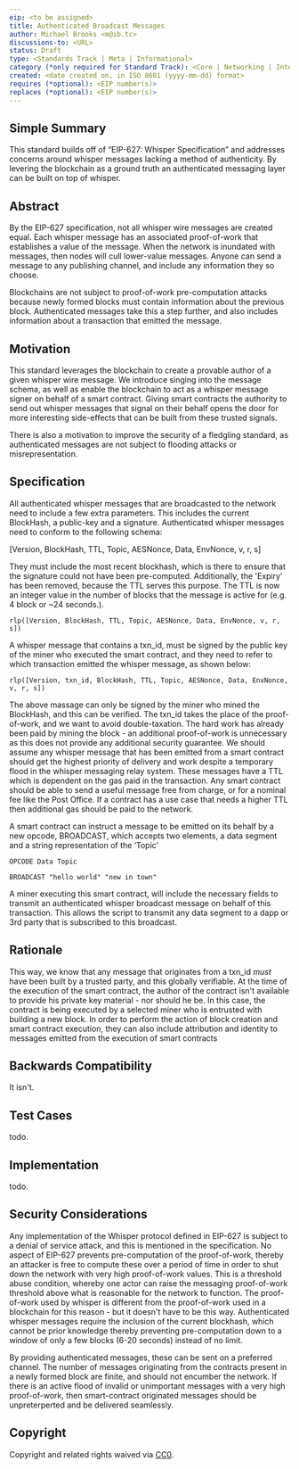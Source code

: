 ```yaml
---
eip: <to be assigned>
title: Authenticated Broadcast Messages
author: Michael Brooks <m@ib.tc>
discussions-to: <URL>
status: Draft
type: <Standards Track | Meta | Informational>
category (*only required for Standard Track): <Core | Networking | Interface | ERC>
created: <date created on, in ISO 8601 (yyyy-mm-dd) format>
requires (*optional): <EIP number(s)>
replaces (*optional): <EIP number(s)>
---
```


## Simple Summary
This standard builds off of “EIP-627: Whisper Specification” and addresses concerns around whisper messages lacking a method of authenticity. By levering the blockchain as a ground truth an authenticated messaging layer can be built on top of whisper. 

## Abstract
By the EIP-627 specification, not all whisper wire messages are created equal.  Each whisper message has an associated proof-of-work that establishes a value of the message. When the network is inundated with messages, then nodes will cull lower-value messages. Anyone can send a message to any publishing channel, and include any information they so choose. 

Blockchains are not subject to proof-of-work pre-computation attacks because newly formed blocks must contain information about the previous block.  Authenticated messages take this a step further, and also includes information about a transaction that emitted the message. 

## Motivation
This standard leverages the blockchain to create a provable author of a given whisper wire message.  We introduce singing into the message schema, as well as enable the blockchain to act as a whisper message signer on behalf of a smart contract.  Giving smart contracts the authority to send out whisper messages that signal on their behalf opens the door for more interesting side-effects that can be built from these trusted signals.

There is also a motivation to improve the security of a fledgling standard, as authenticated messages are not subject to flooding attacks or misrepresentation.

## Specification
All authenticated whisper messages that are broadcasted to the network need to include a few extra parameters.  This includes the current BlockHash, a public-key and a signature.  Authenticated whisper messages need to conform to the following schema:

[Version, BlockHash, TTL, Topic, AESNonce, Data, EnvNonce, v, r, s]

They must include the most recent blockhash, which is there to ensure that the signature could not have been pre-computed. Additionally, the 'Expiry' has been removed, because the TTL serves this purpose.  The TTL is now an integer value in the number of blocks that the message is active for (e.g. 4 block or ~24 seconds.).


`rlp([Version, BlockHash, TTL, Topic, AESNonce, Data, EnvNonce, v, r, s])`


A whisper message that contains a txn_id, must be signed by the public key of the miner who executed the smart contract, and they need to refer to which transaction emitted the whisper message, as shown below:

`rlp([Version, txn_id, BlockHash, TTL, Topic, AESNonce, Data, EnvNonce, v, r, s])`


The above massage can only be signed by the miner who mined the BlockHash, and this can be verified.  The txn_id takes the place of the proof-of-work, and we want to avoid double-taxation. The hard work has already been paid by mining the block - an additional proof-of-work is unnecessary as this does not provide any additional security guarantee.  We should assume any whisper message that has been emitted from a smart contract should get the highest priority of delivery and work despite a temporary flood in the whisper messaging relay system. These messages have a TTL which is dependent on the gas paid in the transaction.  Any smart contract should be able to send a useful message free from charge, or for a nominal fee like the Post Office. If a contract has a use case that needs a higher TTL then additional gas should be paid to the network.

A smart contract can instruct a message to be emitted on its behalf by a new opcode, BROADCAST, which accepts two elements, a data segment and a string representation of the ‘Topic’

`OPCODE Data Topic`


`BROADCAST "hello world" "new in town"`


A miner executing this smart contract, will include the necessary fields to transmit an authenticated whisper broadcast message on behalf of this transaction.  This allows the script to transmit any data segment to a dapp or 3rd party that is subscribed to this broadcast.

## Rationale

This way, we know that any message that originates from a txn_id *must* have been built by a trusted party, and this globally verifiable.  At the time of the execution of the smart contract, the author of the contract isn't available to provide his private key material - nor should he be.  In this case, the contract is being executed by a selected miner who is entrusted with building a new block. In order to perform the action of block creation and smart contract execution, they can also include attribution and identity to messages emitted from the execution of smart contracts

## Backwards Compatibility
It isn't.

## Test Cases
todo.

## Implementation
todo.

## Security Considerations
Any implementation of the Whisper protocol defined in EIP-627 is subject to a denial of service attack, and this is mentioned in the specification.  No aspect of EIP-627 prevents pre-computation of the proof-of-work, thereby an attacker is free to compute these over a period of time in order to shut down the network with very high proof-of-work values.  This is a threshold abuse condition, whereby one actor can raise the messaging proof-of-work threshold above what is reasonable for the network to function.  The proof-of-work used by whisper is different from the proof-of-work used in a blockchain for this reason - but it doesn't have to be this way.  Authenticated whisper messages require the inclusion of the current blockhash, which cannot be prior knowledge thereby preventing pre-computation down to a window of only a few blocks (6-20 seconds) instead of no limit.

By providing authenticated messages, these can be sent on a preferred channel.  The number of messages originating from the contracts present in a newly formed block are finite, and should not encumber the network.  If there is an active flood of invalid or unimportant messages with a very high proof-of-work, then smart-contract originated messages should be unpreterperted and be delivered seamlessly.

## Copyright
Copyright and related rights waived via [CC0](https://creativecommons.org/publicdomain/zero/1.0/).



